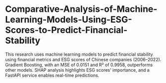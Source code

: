 # Comparative-Analysis-of-Machine-Learning-Models-Using-ESG-Scores-to-Predict-Financial-Stability
 This research uses machine learning models to predict financial stability using financial metrics and ESG scores of Chinese companies (2006–2022). Gradient Boosting, with an MSE of 0.0151 and R² of 0.9958, outperforms other models. SHAP analysis highlights ESG scores' importance, and a FastAPI service enables real-time predictions.
